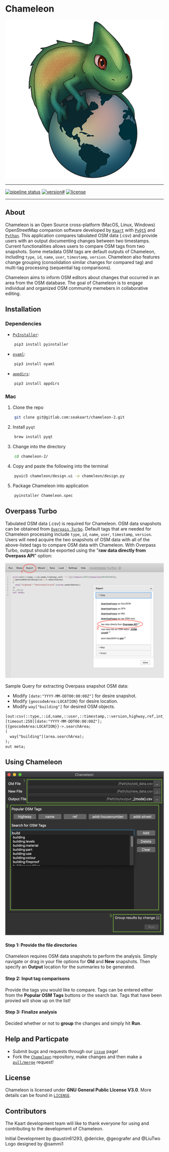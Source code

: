 # Chameleon
![chameleon-logo](./resources/chameleon.png)

- - -

[![pipeline status](https://gitlab.com/seakaart/chameleon-2/badges/master/pipeline.svg)](https://gitlab.com/seakaart/chameleon-2/commits/master)
[![version#](https://img.shields.io/badge/version-2.4-lightgrey.svg)](https://gitlab.com/seakaart/chameleon-2/-/tags)
[![license](https://img.shields.io/badge/license-GPL3-blue.svg)](https://gitlab.com/seakaart/chameleon-2/blob/master/LICENSE)

- - -

## About

Chameleon is an Open Source cross-platform (MacOS, Linux, Windows) OpenStreetMap companion software developed by [`Kaart`](http://kaartgroup.com/) with [`PyQt5`](https://www.riverbankcomputing.com/software/pyqt/intro) and [`Python`](https://www.python.org/). This application compares tabulated OSM data (.csv) and provide users with an output documenting changes between two timestamps. Current functionalities allows users to compare OSM tags from two snapshots. Some metadata OSM tags are default outputs of Chameleon, including `type`, `id`, `name`, `user`, `timestamp`, `version`. Chameleon also features change grouping (consolidation similar changes for compared tag) and multi-tag processing (sequential tag comparisons).

Chameleon aims to inform OSM editors about changes that occurred in an area from the OSM database. The goal of Chameleon is to engage individual and organized OSM community memebers in collaborative editing.

## Installation

### Dependencies

* [`PyInstaller`](https://github.com/pyinstaller/pyinstaller):
```bash
	pip3 install pyinstaller
```
* [`oyaml`](https://pypi.org/project/oyaml/):
```bash
	pip3 install oyaml
```
* [`appdirs`](https://pypi.org/project/appdirs/):
```bash
	pip3 install appdirs
```

### Mac

1. Clone the repo

```bash
	git clone git@gitlab.com:seakaart/chameleon-2.git
```
2. Install `pyqt`

```bash
	brew install pyqt
```

3. Change into the directory

```bash
	cd chameleon-2/
```

4. Copy and paste the following into the terminal

```bash
 	pyuic5 chameleon/design.ui -o chameleon/design.py
```

5. Package Chameleon into application

```bash
 	pyinstaller Chameleon.spec
```

## Overpass Turbo

Tabulated OSM data (.csv) is required for Chameleon. OSM data snapshots can be obtained from [`Overpass Turbo`](https://overpass-turbo.eu/). Default tags that are needed for Chameleon processing include `type`, `id`, `name`, `user`, `timestamp`, `version`. Users will need acquire the two snapshots of OSM data with all of the above-listed tags to compare OSM data with Chameleon. With Overpass Turbo, output should be exported using the "**raw data directly from Overpass API**" option:

![direct-download](./resources/direct-download.png)

 Sample Query for extracting Overpass snapshot OSM data:
 - Modify `[date:"YYYY-MM-DDT00:00:00Z"]` for desire snapshot.
 - Modify `{geocodeArea:LOCATION}` for desire location.
 - Modify `way["building"]` for desired OSM objects.

```
[out:csv(::type,::id,name,::user,::timestamp,::version,highway,ref,int_ref)][timeout:250][date:"YYYY-MM-DDT00:00:00Z"];
{{geocodeArea:LOCATION}}->.searchArea;
(
  way["building"](area.searchArea);
);
out meta;
```

## Using Chameleon

![Chameleon-UI](./resources/chameleon-ui.png)

#### Step 1: Provide the file directories
Chameleon requires OSM data snapshots to perform the analysis. Simply navigate or drag in your file options for **Old** and **New** snapshots. Then specify an **Output** location for the summaries to be generated.

#### Step 2: Input tag comparisons
Provide the tags you would like to compare. Tags can be entered either from the **Popular OSM Tags** buttons or the search bar. Tags that have been provied will show up on the list!

#### Step 3: Finalize analysis
Decided whether or not to **group** the changes and simply hit **Run**.

## Help and Particpate
- Submit bugs and requests through our [`issue`](https://gitlab.com/seakaart/chameleon-2/issues) page!
- Fork the [`Chameleon`](https://gitlab.com/seakaart/chameleon-2) repository, make changes and then make a [`pull/merge`](https://gitlab.com/seakaart/chameleon-2/merge_requests) request!

## License
Chameleon is licensed under **GNU General Public LIcense V3.0**. More details can be found in [`LICENSE`](https://gitlab.com/seakaart/chameleon-2/blob/master/LICENSE).

## Contributors
The Kaart development team will like to thank everyone for using and contributing to the development of Chameleon.

Initial Development by @austin61293, @dericke, @geografer and @LiuTwo
Logo designed by @sammi1